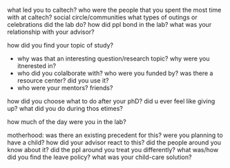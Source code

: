 what led you to caltech?
who were the people that you spent the most time with at caltech? social circle/communities
what types of outings or celebrations did the lab do? how did ppl bond in the lab?
what was your relationship with your advisor?

how did you find your topic of study?
- why was that an interesting question/research topic? why were you itnerested in?
- who did you colalborate with?
who were you funded by?
was there a resource center? did you use it? 
- who were your mentors? friends?

how did you choose what to do after your phD?
did u ever feel like giving up? what did you do during thos etimes?

how much of the day were you in the lab?



motherhood:
was there an existing precedent for this?
were you planning to have a child?
how did your advisor react to this? 
did the people around you know about it?
did the ppl around you treat you differently?
what was/how did you find the leave policy?
what was your child-care solution?
